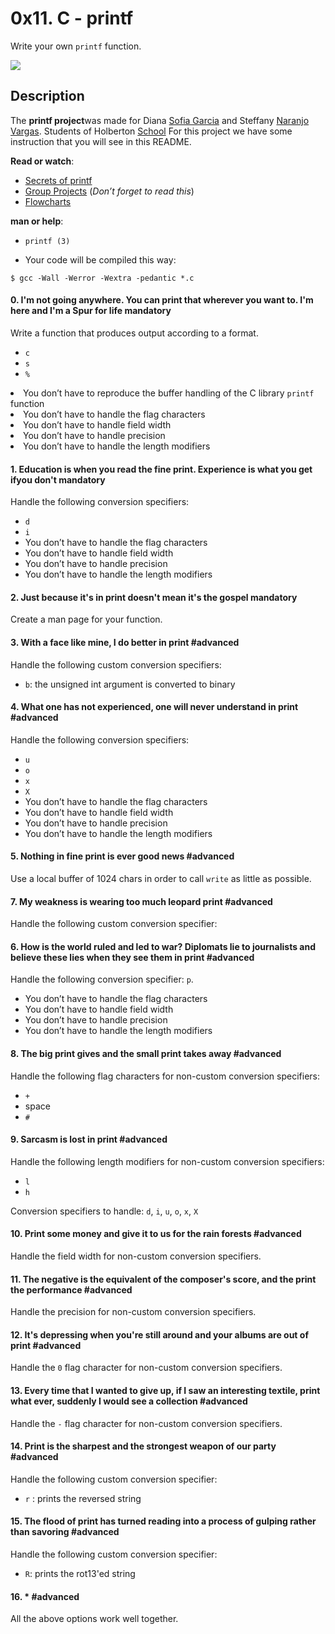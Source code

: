 <h1 class="gap">0x11. C - printf</h1>

<p>Write your own <code>printf</code> function.</p>

<p><img src="https://4.bp.blogspot.com/-YFU-CMWVfqk/W2x8VqlgbOI/AAAAAAAAAFY/mMRxSjYh3_0Zayef-2MlDKoIyEjIynzUQCLcBGAs/s1600/Screenshot%2Bfrom%2B2018-08-09%2B15-24-31.png" /></p>

<h2><strong>Description</strong></h2>

<p>The <strong>printf project</strong>was made for Diana <a href="https://github.com/Sofiag8">Sofia Garcia</a> and Steffany <a href="https://github.com/steffanynaranjov">Naranjo Vargas</a>. Students of Holberton <a href="https://www.holbertonschool.com/"> School</a> For this project we have some instruction that you will see in this README.</p> 

<p><strong>Read or watch</strong>:</p>

<ul>
<li><a href="/rltoken/lQ4Ecz5ZX_H3fk2qhKO-RA" title="Secrets of printf" target="_blank">Secrets of printf</a> </li>
<li><a href="/rltoken/K5q7wmUvcQcDMsyziDqu6Q" title="Group Projects" target="_blank">Group Projects</a> (<em>Don&rsquo;t forget to read this</em>)</li>
<li><a href="/rltoken/92Ppxs-a3NM0H8bwLdH6PA" title="Flowcharts" target="_blank">Flowcharts</a></li>
</ul>

<p><strong>man or help</strong>:</p>

<ul>
<li><code>printf (3)</code></li>
</ul>

<ul>
<li>Your code will be compiled this way:</li>
</ul>

<pre><code>$ gcc -Wall -Werror -Wextra -pedantic *.c
</code></pre>

<h4 class="task">
0. I&#39;m not going anywhere. You can print that wherever you want to. I&#39;m here and I&#39;m a Spur for life
<span class="alert alert-warning mandatory-optional">
mandatory
</span>
</h4>
<p>Write a function that produces output according to a format.</p>
<ul>
<li><code>c</code></li>
<li><code>s</code></li>
<li><code>%</code></li>
</ul></li>
<li>You don&rsquo;t have to reproduce the buffer handling of the C library <code>printf</code> function</li>
<li>You don&rsquo;t have to handle the flag characters</li>
<li>You don&rsquo;t have to handle field width</li>
<li>You don&rsquo;t have to handle precision</li>
<li>You don&rsquo;t have to handle the length modifiers</li>
</ul>


<h4 class="task">
1. Education is when you read the fine print. Experience is what you get ifyou don&#39;t
<span class="alert alert-warning mandatory-optional">
mandatory
</span>
</h4>
<p>Handle the following conversion specifiers:</p>

<ul>
<li><code>d</code></li>
<li><code>i</code></li>
<li>You don&rsquo;t have to handle the flag characters</li>
<li>You don&rsquo;t have to handle field width</li>
<li>You don&rsquo;t have to handle precision</li>
<li>You don&rsquo;t have to handle the length modifiers</li>
</ul>


<h4 class="task">
2. Just because it&#39;s in print doesn&#39;t mean it&#39;s the gospel
<span class="alert alert-warning mandatory-optional">
mandatory
</span>
</h4>
<p>Create a man page for your function.</p>

<h4 class="task">
3. With a face like mine, I do better in print
<span class="alert alert-info mandatory-optional">
#advanced
</span>
</h4>
<p>Handle the following custom conversion specifiers:</p>

<ul>
<li><code>b</code>: the unsigned int argument is converted to binary</li>
</ul>

<h4 class="task">
4. What one has not experienced, one will never understand in print
<span class="alert alert-info mandatory-optional">
#advanced
</span>
</h4>

<p>Handle the following conversion specifiers:</p>

<ul>
<li><code>u</code></li>
<li><code>o</code></li>
<li><code>x</code></li>
<li><code>X</code></li>
<li>You don&rsquo;t have to handle the flag characters</li>
<li>You don&rsquo;t have to handle field width</li>
<li>You don&rsquo;t have to handle precision</li>
<li>You don&rsquo;t have to handle the length modifiers</li>
</ul>

<h4 class="task">
5. Nothing in fine print is ever good news
<span class="alert alert-info mandatory-optional">
#advanced
</span>
</h4>
<p>Use a local buffer of 1024 chars in order to call <code>write</code> as little as possible.</p>

<h4 class="task">
7. My weakness is wearing too much leopard print
<span class="alert alert-info mandatory-optional">
#advanced
</span>
</h4>
  
<p>Handle the following custom conversion specifier:</p>

<h4 class="task">
6. How is the world ruled and led to war? Diplomats lie to journalists and believe these lies when they see them in print
<span class="alert alert-info mandatory-optional">
#advanced
</span>
</h4>

<p>Handle the following conversion specifier: <code>p</code>.</p>

<ul>
<li>You don&rsquo;t have to handle the flag characters</li>
<li>You don&rsquo;t have to handle field width</li>
<li>You don&rsquo;t have to handle precision</li>
<li>You don&rsquo;t have to handle the length modifiers</li>
</ul>

<h4 class="task">
8. The big print gives and the small print takes away
<span class="alert alert-info mandatory-optional">
#advanced
</span>
</h4>

<p>Handle the following flag characters for non-custom conversion specifiers:</p>

<ul>
<li><code>+</code></li>
<li>space</li>
<li><code>#</code></li>
</ul>

<h4 class="task">
9. Sarcasm is lost in print
<span class="alert alert-info mandatory-optional">
#advanced
</span>
</h4>

<p>Handle the following length modifiers for non-custom conversion specifiers:</p>

<ul>
<li><code>l</code></li>
<li><code>h</code></li>
</ul>

<p>Conversion specifiers to handle: <code>d</code>, <code>i</code>, <code>u</code>, <code>o</code>, <code>x</code>, <code>X</code></p>

<h4 class="task">
10. Print some money and give it to us for the rain forests
<span class="alert alert-info mandatory-optional">
#advanced
</span>
</h4>

<p>Handle the field width for non-custom conversion specifiers.</p>

<h4 class="task">
11. The negative is the equivalent of the composer&#39;s score, and the print the performance
<span class="alert alert-info mandatory-optional">
#advanced
</span>
</h4>

<p>Handle the precision for non-custom conversion specifiers.</p>

<h4 class="task">
12. It&#39;s depressing when you&#39;re still around and your albums are out of print
<span class="alert alert-info mandatory-optional">
#advanced
</span>
</h4>

<p>Handle the <code>0</code> flag character for non-custom conversion specifiers.</p>

<h4 class="task">
13. Every time that I wanted to give up, if I saw an interesting textile, print what ever, suddenly I would see a collection
<span class="alert alert-info mandatory-optional">
#advanced
</span>
</h4>
<p>Handle the <code>-</code> flag character for non-custom conversion specifiers.</p>

<h4 class="task">
14. Print is the sharpest and the strongest weapon of our party
<span class="alert alert-info mandatory-optional">
#advanced
</span>
</h4>

<p>Handle the following custom conversion specifier:</p>

<ul>
<li><code>r</code> : prints the reversed string</li>
</ul>

<h4 class="task">
15. The flood of print has turned reading into a process of gulping rather than savoring
<span class="alert alert-info mandatory-optional">
#advanced
</span>
</h4>

<p>Handle the following custom conversion specifier:</p>

<ul>
<li><code>R</code>: prints the rot13&#39;ed string</li>
</ul>

<h4 class="task">
16. *
<span class="alert alert-info mandatory-optional">
#advanced
</span>
</h4>

<p>All the above options work well together.</p>
